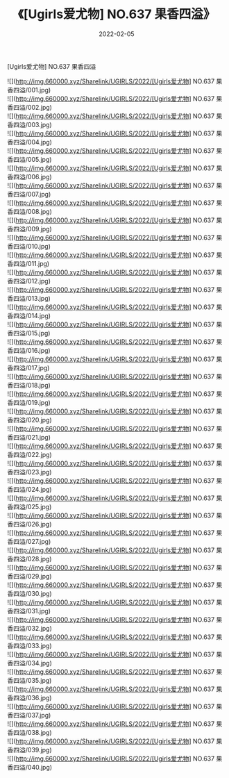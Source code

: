 ﻿---
layout: post
title:  《[Ugirls爱尤物] NO.637 果香四溢》
date:   2022-02-05
img: http://img.660000.xyz/Sharelink/UGIRLS/2022/[Ugirls爱尤物] NO.637 果香四溢/000.jpg
categories: [美女, 清纯, 唯美]
---

[Ugirls爱尤物] NO.637 果香四溢

 ![](http://img.660000.xyz/Sharelink/UGIRLS/2022/[Ugirls爱尤物] NO.637 果香四溢/001.jpg) <br>![](http://img.660000.xyz/Sharelink/UGIRLS/2022/[Ugirls爱尤物] NO.637 果香四溢/002.jpg) <br>![](http://img.660000.xyz/Sharelink/UGIRLS/2022/[Ugirls爱尤物] NO.637 果香四溢/003.jpg) <br>![](http://img.660000.xyz/Sharelink/UGIRLS/2022/[Ugirls爱尤物] NO.637 果香四溢/004.jpg) <br>![](http://img.660000.xyz/Sharelink/UGIRLS/2022/[Ugirls爱尤物] NO.637 果香四溢/005.jpg) <br>![](http://img.660000.xyz/Sharelink/UGIRLS/2022/[Ugirls爱尤物] NO.637 果香四溢/006.jpg) <br>![](http://img.660000.xyz/Sharelink/UGIRLS/2022/[Ugirls爱尤物] NO.637 果香四溢/007.jpg) <br>![](http://img.660000.xyz/Sharelink/UGIRLS/2022/[Ugirls爱尤物] NO.637 果香四溢/008.jpg) <br>![](http://img.660000.xyz/Sharelink/UGIRLS/2022/[Ugirls爱尤物] NO.637 果香四溢/009.jpg) <br>![](http://img.660000.xyz/Sharelink/UGIRLS/2022/[Ugirls爱尤物] NO.637 果香四溢/010.jpg) <br>![](http://img.660000.xyz/Sharelink/UGIRLS/2022/[Ugirls爱尤物] NO.637 果香四溢/011.jpg) <br>![](http://img.660000.xyz/Sharelink/UGIRLS/2022/[Ugirls爱尤物] NO.637 果香四溢/012.jpg) <br>![](http://img.660000.xyz/Sharelink/UGIRLS/2022/[Ugirls爱尤物] NO.637 果香四溢/013.jpg) <br>![](http://img.660000.xyz/Sharelink/UGIRLS/2022/[Ugirls爱尤物] NO.637 果香四溢/014.jpg) <br>![](http://img.660000.xyz/Sharelink/UGIRLS/2022/[Ugirls爱尤物] NO.637 果香四溢/015.jpg) <br>![](http://img.660000.xyz/Sharelink/UGIRLS/2022/[Ugirls爱尤物] NO.637 果香四溢/016.jpg) <br>![](http://img.660000.xyz/Sharelink/UGIRLS/2022/[Ugirls爱尤物] NO.637 果香四溢/017.jpg) <br>![](http://img.660000.xyz/Sharelink/UGIRLS/2022/[Ugirls爱尤物] NO.637 果香四溢/018.jpg) <br>![](http://img.660000.xyz/Sharelink/UGIRLS/2022/[Ugirls爱尤物] NO.637 果香四溢/019.jpg) <br>![](http://img.660000.xyz/Sharelink/UGIRLS/2022/[Ugirls爱尤物] NO.637 果香四溢/020.jpg) <br>![](http://img.660000.xyz/Sharelink/UGIRLS/2022/[Ugirls爱尤物] NO.637 果香四溢/021.jpg) <br>![](http://img.660000.xyz/Sharelink/UGIRLS/2022/[Ugirls爱尤物] NO.637 果香四溢/022.jpg) <br>![](http://img.660000.xyz/Sharelink/UGIRLS/2022/[Ugirls爱尤物] NO.637 果香四溢/023.jpg) <br>![](http://img.660000.xyz/Sharelink/UGIRLS/2022/[Ugirls爱尤物] NO.637 果香四溢/024.jpg) <br>![](http://img.660000.xyz/Sharelink/UGIRLS/2022/[Ugirls爱尤物] NO.637 果香四溢/025.jpg) <br>![](http://img.660000.xyz/Sharelink/UGIRLS/2022/[Ugirls爱尤物] NO.637 果香四溢/026.jpg) <br>![](http://img.660000.xyz/Sharelink/UGIRLS/2022/[Ugirls爱尤物] NO.637 果香四溢/027.jpg) <br>![](http://img.660000.xyz/Sharelink/UGIRLS/2022/[Ugirls爱尤物] NO.637 果香四溢/028.jpg) <br>![](http://img.660000.xyz/Sharelink/UGIRLS/2022/[Ugirls爱尤物] NO.637 果香四溢/029.jpg) <br>![](http://img.660000.xyz/Sharelink/UGIRLS/2022/[Ugirls爱尤物] NO.637 果香四溢/030.jpg) <br>![](http://img.660000.xyz/Sharelink/UGIRLS/2022/[Ugirls爱尤物] NO.637 果香四溢/031.jpg) <br>![](http://img.660000.xyz/Sharelink/UGIRLS/2022/[Ugirls爱尤物] NO.637 果香四溢/032.jpg) <br>![](http://img.660000.xyz/Sharelink/UGIRLS/2022/[Ugirls爱尤物] NO.637 果香四溢/033.jpg) <br>![](http://img.660000.xyz/Sharelink/UGIRLS/2022/[Ugirls爱尤物] NO.637 果香四溢/034.jpg) <br>![](http://img.660000.xyz/Sharelink/UGIRLS/2022/[Ugirls爱尤物] NO.637 果香四溢/035.jpg) <br>![](http://img.660000.xyz/Sharelink/UGIRLS/2022/[Ugirls爱尤物] NO.637 果香四溢/036.jpg) <br>![](http://img.660000.xyz/Sharelink/UGIRLS/2022/[Ugirls爱尤物] NO.637 果香四溢/037.jpg) <br>![](http://img.660000.xyz/Sharelink/UGIRLS/2022/[Ugirls爱尤物] NO.637 果香四溢/038.jpg) <br>![](http://img.660000.xyz/Sharelink/UGIRLS/2022/[Ugirls爱尤物] NO.637 果香四溢/039.jpg) <br>![](http://img.660000.xyz/Sharelink/UGIRLS/2022/[Ugirls爱尤物] NO.637 果香四溢/040.jpg) <br>